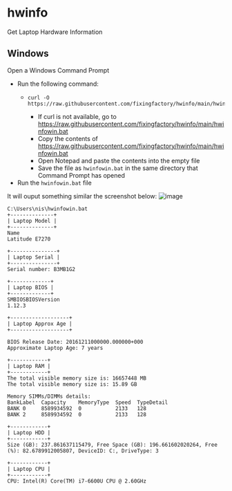# hwinfo
Get Laptop Hardware Information

## Windows

Open a Windows Command Prompt
* Run the following command:
	* <pre><code id="curl">curl -O https://raw.githubusercontent.com/fixingfactory/hwinfo/main/hwinfowin.bat</code></pre>
		* If curl is not available, go to https://raw.githubusercontent.com/fixingfactory/hwinfo/main/hwinfowin.bat
		* Copy the contents of https://raw.githubusercontent.com/fixingfactory/hwinfo/main/hwinfowin.bat
		* Open Notepad and paste the contents into the empty file
		* Save the file as `hwinfowin.bat` in the same directory that Command Prompt has opened
* Run the `hwinfowin.bat` file

It will ouput something similar the screenshot below:
![image](https://github.com/fixingfactory/hwinfo/assets/1253988/8b859d24-823c-4bc1-9c58-6972fdd36911)

```
C:\Users\nis\hwinfowin.bat
+--------------+
| Laptop Model |
+--------------+
Name
Latitude E7270

+---------------+
| Laptop Serial |
+---------------+
Serial number: B3MB1G2

+-------------+
| Laptop BIOS |
+-------------+
SMBIOSBIOSVersion
1.12.3

+-------------------+
| Laptop Approx Age |
+-------------------+

BIOS Release Date: 20161211000000.000000+000
Approximate Laptop Age: 7 years

+------------+
| Laptop RAM |
+------------+
The total visible memory size is: 16657448 MB
The total visible memory size is: 15.89 GB

Memory SIMMs/DIMMs details:
BankLabel  Capacity    MemoryType  Speed  TypeDetail
BANK 0     8589934592  0           2133   128
BANK 2     8589934592  0           2133   128

+------------+
| Laptop HDD |
+------------+
Size (GB): 237.861637115479, Free Space (GB): 196.661602020264, Free (%): 82.6789912005807, DeviceID: C:, DriveType: 3

+------------+
| Laptop CPU |
+------------+
CPU: Intel(R) Core(TM) i7-6600U CPU @ 2.60GHz
```
